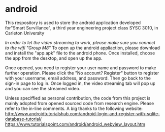 # android
This respository is used to store the android application developed for"Smart Survillance", a third year engineering project class 
SYSC 3010, in Carleton University

*In order to let the video streaming to work, please make sure you connect to the wifi "Group M8"*
To open up the android appliaction, please download and install the "app.apk" file to the android phone. Once installed, choose
the app from the desktop, and open up the app. 

Once opened, you need to register your user name and password to make further operation. Please click the "No account? Register" button
to register with your username, email address, and password. Then go back to the sign-in page to log in. Once logged in, the video streaming tab will pop up and you can see the streamed video.

Unless speciffied as personal contribution, the code from this project is mainly adopted from opened sourced code from research engine. Please refer to the in-line comments.
A big thanks to the following website:
http://www.androidtutorialshub.com/android-login-and-register-with-sqlite-database-tutorial/
https://www.tutorialspoint.com/android/android_webview_layout.htm

